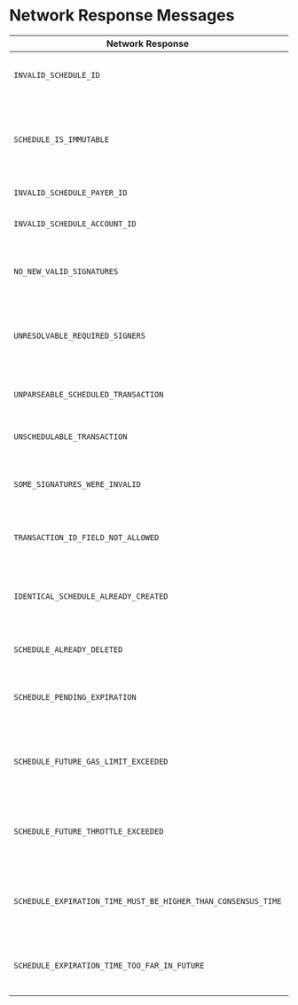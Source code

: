 # Network Response Messages

| Network Response                                              | Description                                                                                                                                                            |
| ------------------------------------------------------------- | ---------------------------------------------------------------------------------------------------------------------------------------------------------------------- |
| `INVALID_SCHEDULE_ID`                                         | The Scheduled entity does not exist; or has now expired, been deleted, or been executed                                                                                |
| `SCHEDULE_IS_IMMUTABLE`                                       | The Scheduled entity cannot be modified. Admin key not set The Scheduled entity cannot be modified. Admin key was not set during the creation of the Scheduled entity. |
| `INVALID_SCHEDULE_PAYER_ID`                                   | The provided Scheduled Payer does not exist                                                                                                                            |
| `INVALID_SCHEDULE_ACCOUNT_ID`                                 | The Schedule Create Transaction TransactionID account does not exist                                                                                                   |
| `NO_NEW_VALID_SIGNATURES`                                     | The provided sig map did not contain any new valid signatures from required signers of the scheduled transaction                                                       |
| `UNRESOLVABLE_REQUIRED_SIGNERS`                               | The required signers for a scheduled transaction cannot be resolved, for example because they do not exist or have been deleted                                        |
| `UNPARSEABLE_SCHEDULED_TRANSACTION`                           | The bytes allegedly representing a transaction to be scheduled could not be parsed                                                                                     |
| `UNSCHEDULABLE_TRANSACTION`                                   | ScheduleCreate and ScheduleSign transactions cannot be scheduled                                                                                                       |
| `SOME_SIGNATURES_WERE_INVALID`                                | At least one of the signatures in the provided sig map did not represent a valid signature for any required signer                                                     |
| `TRANSACTION_ID_FIELD_NOT_ALLOWED`                            | The scheduled and nonce fields in the TransactionID may not be set in a top-level transaction                                                                          |
| `IDENTICAL_SCHEDULE_ALREADY_CREATED`                          | A schedule already exists with the same identifying fields of an attempted ScheduleCreate (that is, all fields other than scheduledPayerAccountID)                     |
| `SCHEDULE_ALREADY_DELETED`                                    | A schedule being signed or deleted has already been deleted                                                                                                            |
| `SCHEDULE_PENDING_EXPIRATION`                                 | A schedule being signed or deleted has passed it's expiration date and is pending execution if needed and then expiration                                              |
| `SCHEDULE_FUTURE_GAS_LIMIT_EXCEEDED`                          | The scheduled transaction could not be created because it would cause the gas limit to be violated on the specified expiration time                                    |
| `SCHEDULE_FUTURE_THROTTLE_EXCEEDED`                           | The scheduled transaction could not be created because it would cause throttles to be violated on the specified expiration time                                        |
| `SCHEDULE_EXPIRATION_TIME_MUST_BE_HIGHER_THAN_CONSENSUS_TIME` | The scheduled transaction could not be created because it's expiration\_time was less than or equal to the consensus time                                            |
| `SCHEDULE_EXPIRATION_TIME_TOO_FAR_IN_FUTURE`                  | The scheduled transaction could not be created because it's expiration time was too far in the future                                                                  |
